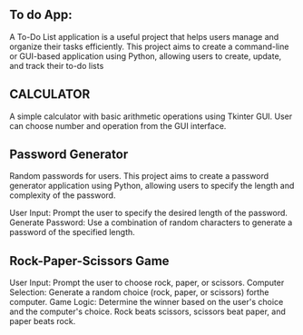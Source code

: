 ## To do App: 
A To-Do List application is a useful project that helps users manage and organize their tasks efficiently. This project aims to create a command-line or GUI-based application using Python, allowing 
users to create, update, and track their to-do lists

## CALCULATOR
A simple calculator with basic arithmetic operations using Tkinter GUI. User can choose number and operation from the GUI interface.

## Password Generator 
Random passwords for users. This project aims to create a password generator application using Python, allowing users to specify the length and complexity of the password.

User Input: Prompt the user to specify the desired length of the password.
Generate Password: Use a combination of random characters to generate a password of the specified length.

## Rock-Paper-Scissors Game

User Input: Prompt the user to choose rock, paper, or scissors.
Computer Selection: Generate a random choice (rock, paper, or scissors) forthe computer.
Game Logic: Determine the winner based on the user's choice and the computer's choice. Rock beats scissors, scissors beat paper, and paper beats rock.
